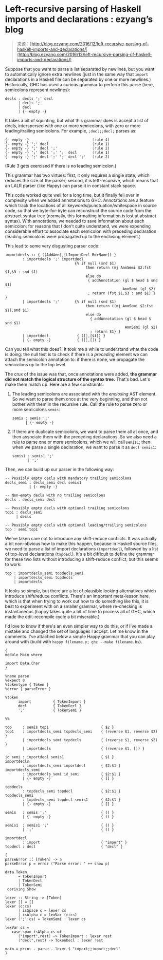 <!--yml
category: 未分类
date: 2024-07-01 18:17:03
-->

# Left-recursive parsing of Haskell imports and declarations : ezyang’s blog

> 来源：[http://blog.ezyang.com/2016/12/left-recursive-parsing-of-haskell-imports-and-declarations/](http://blog.ezyang.com/2016/12/left-recursive-parsing-of-haskell-imports-and-declarations/)

Suppose that you want to parse a list separated by newlines, but you want to automatically ignore extra newlines (just in the same way that `import` declarations in a Haskell file can be separated by one or more newlines.) Historically, GHC has used a curious grammar to perform this parse (here, semicolons represent newlines):

```
decls : decls ';' decl
      | decls ';'
      | decl
      | {- empty -}

```

It takes a bit of squinting, but what this grammar does is accept a list of decls, interspersed with one or more semicolons, with zero or more leading/trailing semicolons. For example, `;decl;;decl;` parses as:

```
{- empty -}                             (rule 4)
{- empty -} ';' decl                    (rule 1)
{- empty -} ';' decl ';'                (rule 2)
{- empty -} ';' decl ';' ';' decl       (rule 1)
{- empty -} ';' decl ';' ';' decl ';'   (rule 2)

```

(Rule 3 gets exercised if there is no leading semicolon.)

This grammar has two virtues: first, it only requires a single state, which reduces the size of the parser; second, it is left-recursive, which means that an LALR parser (like Happy) can parse it in constant stack space.

This code worked quite well for a long time, but it finally fell over in complexity when we added annotations to GHC. Annotations are a feature which track the locations of all keywords/punctuation/whitespace in source code, so that we byte-for-byte can reconstruct the source code from the abstract syntax tree (normally, this formatting information is lost at abstract syntax). With annotations, we needed to save information about each semicolon; for reasons that I don't quite understand, we were expending considerable effort to associate each semicolon with preceding declaration (leading semicolons were propagated up to the enclosing element.)

This lead to some very disgusting parser code:

```
importdecls :: { ([AddAnn],[LImportDecl RdrName]) }
        : importdecls ';' importdecl
                                {% if null (snd $1)
                                     then return (mj AnnSemi $2:fst $1,$3 : snd $1)
                                     else do
                                      { addAnnotation (gl $ head $ snd $1)
                                                      AnnSemi (gl $2)
                                      ; return (fst $1,$3 : snd $1) } }
        | importdecls ';'       {% if null (snd $1)
                                     then return ((mj AnnSemi $2:fst $1),snd $1)
                                     else do
                                       { addAnnotation (gl $ head $ snd $1)
                                                       AnnSemi (gl $2)
                                       ; return $1} }
        | importdecl             { ([],[$1]) }
        | {- empty -}            { ([],[]) }

```

Can you tell what this does?! It took me a while to understand what the code is doing: the null test is to check if there is a *preceding* element we can attach the semicolon annotation to: if there is none, we propagate the semicolons up to the top level.

The crux of the issue was that, once annotations were added, **the grammar did not match the logical structure of the syntax tree.** That's bad. Let's make them match up. Here are a few constraints:

1.  The leading semicolons are associated with the *enclosing* AST element. So we want to parse them once at the very beginning, and then not bother with them in the recursive rule. Call the rule to parse zero or more semicolons `semis`:

    ```
    semis : semis ';'
          | {- empty -}

    ```

2.  If there are duplicate semicolons, we want to parse them all at once, and then associate them with the preceding declarations. So we also need a rule to parse one or more semicolons, which we will call `semis1`; then when we parse a single declaration, we want to parse it as `decl semis1`:

    ```
    semis1 : semis1 ';'
           | ';'

    ```

Then, we can build up our parser in the following way:

```
-- Possibly empty decls with mandatory trailing semicolons
decls_semi : decls_semi decl semis1
           | {- empty -}

-- Non-empty decls with no trailing semicolons
decls : decls_semi decl

-- Possibly empty decls with optional trailing semicolons
top1 : decls_semi
     | decls

-- Possibly empty decls with optional leading/trailing semicolons
top : semi top1

```

We've taken care not to introduce any shift-reduce conflicts. It was actually a bit non-obvious how to make this happen, because in Haskell source files, we need to parse a list of import declarations (`importdecl`), followed by a list of top-level declarations (`topdecl`). It's a bit difficult to define the grammar for these two lists without introducing a shift-reduce conflict, but this seems to work:

```
top : importdecls_semi topdecls_semi
    | importdecls_semi topdecls
    | importdecls

```

It looks so simple, but there are a lot of plausible looking alternatives which introduce shift/reduce conflicts. There's an important meta-lesson here, which is that when trying to work out how to do something like this, it is best to experiment with on a smaller grammar, where re-checking is instantaneous (happy takes quite a bit of time to process all of GHC, which made the edit-recompile cycle a bit miserable.)

I'd love to know if there's an even simpler way to do this, or if I've made a mistake and changed the set of languages I accept. Let me know in the comments. I've attached below a simple Happy grammar that you can play around with (build with `happy filename.y; ghc --make filename.hs`).

```
{
module Main where

import Data.Char
}

%name parse
%expect 0
%tokentype { Token }
%error { parseError }

%token
      import          { TokenImport }
      decl            { TokenDecl }
      ';'             { TokenSemi }

%%

top     : semis top1                        { $2 }
top1    : importdecls_semi topdecls_semi    { (reverse $1, reverse $2) }
        | importdecls_semi topdecls         { (reverse $1, reverse $2) }
        | importdecls                       { (reverse $1, []) }

id_semi : importdecl semis1                 { $1 }
importdecls
        : importdecls_semi importdecl       { $2:$1 }
importdecls_semi
        : importdecls_semi id_semi          { $2:$1 }
        | {- empty -}                       { [] }

topdecls
        : topdecls_semi topdecl             { $2:$1 }
topdecls_semi
        : topdecls_semi topdecl semis1      { $2:$1 }
        | {- empty -}                       { [] }

semis   : semis ';'                         { () }
        | {- empty -}                       { () }

semis1  : semis1 ';'                        { () }
        | ';'                               { () }

importdecl
        : import                            { "import" }
topdecl : decl                              { "decl" }

{
parseError :: [Token] -> a
parseError p = error ("Parse error: " ++ show p)

data Token
      = TokenImport
      | TokenDecl
      | TokenSemi
 deriving Show

lexer :: String -> [Token]
lexer [] = []
lexer (c:cs)
      | isSpace c = lexer cs
      | isAlpha c = lexVar (c:cs)
lexer (';':cs) = TokenSemi : lexer cs

lexVar cs =
   case span isAlpha cs of
      ("import",rest) -> TokenImport : lexer rest
      ("decl",rest) -> TokenDecl : lexer rest

main = print . parse . lexer $ "import;;import;;decl"
}

```